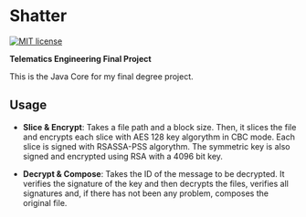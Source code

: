 # Shatter

[![MIT license](https://img.shields.io/badge/license-MIT-blue.svg)](LICENSE.md)

**Telematics Engineering Final Project**

This is the Java Core for my final degree project.

## Usage

- **Slice & Encrypt**: Takes a file path and a block size. Then, it slices the file and encrypts each slice with AES 128 key algorythm in CBC mode. Each slice is signed with RSASSA-PSS algorythm. The symmetric key is also signed and encrypted using RSA with a 4096 bit key.

- **Decrypt & Compose**: Takes the ID of the message to be decrypted. It verifies the signature of the key and then decrypts the files, verifies all signatures and, if there has not been any problem, composes the original file.
